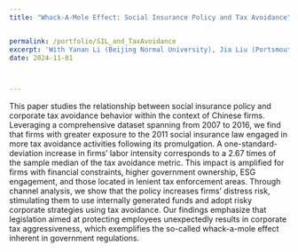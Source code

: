 ```yaml
---
title: "Whack-A-Mole Effect: Social Insurance Policy and Tax Avoidance"


permalink: /portfolio/SIL_and_TaxAvoidance
excerpt: 'With Yanan Li (Beijing Normal University), Jia Liu (Portsmouth University)'
date: 2024-11-01



---
```



This paper studies the relationship between social insurance policy and corporate tax avoidance behavior within the context of Chinese firms. Leveraging a comprehensive
dataset spanning from 2007 to 2016, we find that firms with greater exposure to the 2011 social insurance law engaged in more tax avoidance activities following its
promulgation. A one-standard-deviation increase in firms’ labor intensity corresponds to a 2.67 times of the sample median of the tax avoidance metric. This impact is
amplified for firms with financial constraints, higher government ownership, ESG engagement, and those located in lenient tax enforcement areas. Through channel
analysis, we show that the policy increases firms’ distress risk, stimulating them to use internally generated funds and adopt risky corporate strategies using tax
avoidance. Our findings emphasize that legislation aimed at protecting employees unexpectedly results in corporate tax aggressiveness, which exemplifies the so-called
whack-a-mole effect inherent in government regulations.
